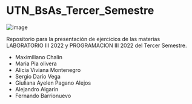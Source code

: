# UTN_BsAs_Tercer_Semestre


![image](https://user-images.githubusercontent.com/105835509/232646989-da42f206-b2be-4742-bfff-6aaaa08aaaa0.png)

Repositorio para la presentación de ejercicios de las materias LABORATORIO III 2022 y PROGRAMACION III 2022
 del Tercer Semestre.

- Maximiliano Chalin 
- Maria Pia olivera 
- Alicia Viviana Montenegro 
- Sergio Darío Vega 
- Giuliana Ayelen Pagano Alejos
- Alejandro Algarin 
- Fernando Barrionuevo
